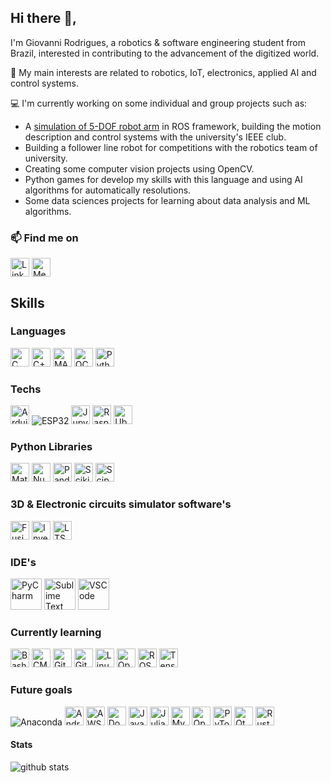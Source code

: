 ## Hi there 👋,

I'm Giovanni Rodrigues, a robotics & software engineering student from Brazil, interested in contributing to the advancement of the digitized world.

:robot: My main interests are related to robotics, IoT, electronics, applied AI and control systems.

💻 I'm currently working on some individual and group projects such as:
- A [simulation of 5-DOF robot arm](https://github.com/giovannirdias/IEEE-RASArm) in ROS framework, building the motion description and control systems with the university's IEEE club.
- Building a follower line robot for competitions with the robotics team of university.
- Creating some computer vision projects using OpenCV.
- Python games for develop my skills with this language and using AI algorithms for automatically resolutions.
- Some data sciences projects for learning about data analysis and ML algorithms.

### 📫 Find me on
<p align="left">
    <a href="https://www.linkedin.com/in/giovanni-rd/" target="blank"><img align="center" src="https://img.shields.io/badge/LinkedIn-0077B5?style=for-the-badge&logo=linkedin&logoColor=white" alt="LinkedIn" height="30"/></a>
    <a href="https://medium.com/@giovannirdias085" target="blank"><img align="center" src="https://img.shields.io/badge/Medium-12100E?style=for-the-badge&logo=medium&logoColor=white" alt="Medium" height="30"/></a>    
</p>

## Skills

### Languages
<p>
    <img alt="C" src="https://img.shields.io/badge/C-00599C?style=for-the-badge&logo=c&logoColor=white" height="30"/>
    <img alt="C++" src="https://img.shields.io/badge/C%2B%2B-00599C?style=for-the-badge&logo=c%2B%2B&logoColor=white" height="30"/>
    <img alt="MATLAB" src="https://img.shields.io/badge/MATLAB-FF9900?style=for-the-badge&logo=matlab&logoColor=white" height="30"/>
    <img alt="OCTAVE" src="https://img.shields.io/badge/OCTAVE-darkblue?style=for-the-badge&logo=octave&logoColor=fcd683" height="30"/>
    <img alt="Python" src="https://img.shields.io/badge/Python-3776AB?style=for-the-badge&logo=python&logoColor=white" height="30"/>
</p>

### Techs
<p>
    <img alt="Arduino" src="https://img.shields.io/badge/Arduino-00979D?style=for-the-badge&logo=Arduino&logoColor=white" height="30"/>
    <img alt="ESP32" src="https://img.shields.io/badge/-ESP32-5e5263?style=for-the-badge&logo=espressif&logoColor=white" height=""/>
    <img alt="Jupyter" src="https://img.shields.io/badge/Jupyter-F37626.svg?&style=for-the-badge&logo=Jupyter&logoColor=white" height="30"/>
    <img alt="RaspberryPi" src="https://img.shields.io/badge/Raspberry%20Pi-A22846?style=for-the-badge&logo=Raspberry%20Pi&logoColor=white" height="30"/>
    <img alt="Ubuntu" src="https://img.shields.io/badge/Ubuntu-E95420?style=for-the-badge&logo=ubuntu&logoColor=white" height="30"/>   
</p>

### Python Libraries
<p>
    <img alt="Matplotlib" src="https://img.shields.io/badge/Matplotlib-%23ffffff.svg?style=for-the-badge&logo=Matplotlib&logoColor=black" height="30"/>
    <img alt="Numpy" src="https://img.shields.io/badge/numpy-%23013243.svg?style=for-the-badge&logo=numpy&logoColor=white" height="30"/>
    <img alt="Pandas" src="https://img.shields.io/badge/pandas-%23150458.svg?style=for-the-badge&logo=pandas&logoColor=white" height="30"/>
    <img alt="Scikit-learn" src="https://img.shields.io/badge/scikit--learn-%23F7931E.svg?style=for-the-badge&logo=scikit-learn&logoColor=white" height="30"/>
    <img alt="Scipy" src="https://img.shields.io/badge/SciPy-%230C55A5.svg?style=for-the-badge&logo=scipy&logoColor=%white" height="30"/
</p>

### 3D & Electronic circuits simulator software's
<p>
    <img alt="Fusion 360" src="https://img.shields.io/badge/Fusion_360-E95420?style=for-the-badge&logo=autodesk&logoColor=white" height="30"/>
    <img alt="Inventor" src="https://img.shields.io/badge/Inventor-F37626?style=for-the-badge&logo=autodesk&logoColor=white" height="30"/>
    <img alt="LTSpiece" src="https://img.shields.io/badge/LTSpiece-DC322F?style=for-the-badge&logo=ltspiece&logoColor=white" height="30"/>
</p>

### IDE's
<p>
    <img alt="PyCharm" src="https://upload.wikimedia.org/wikipedia/commons/thumb/1/1d/PyCharm_Icon.svg/512px-PyCharm_Icon.svg.png?20200803065702" height="50"/>
    <img alt="Sublime Text" src="https://upload.wikimedia.org/wikipedia/commons/thumb/7/79/Breezeicons-apps-48-sublime-text.svg/48px-Breezeicons-apps-48-sublime-text.svg.png?20190801073906" height="50"/>
    <img alt="VSCode" src="https://upload.wikimedia.org/wikipedia/commons/thumb/2/2d/Visual_Studio_Code_1.18_icon.svg/512px-Visual_Studio_Code_1.18_icon.svg.png" height="50"/>
</p>

### Currently learning
<p>
    <img alt="Bash" src="https://img.shields.io/badge/Shell_Script-121011?style=for-the-badge&logo=gnu-bash&logoColor=white" height="30"/>
    <img alt="CMake" src="https://img.shields.io/badge/CMake-%23008FBA.svg?style=for-the-badge&logo=cmake&logoColor=white" height="30"/>
    <img alt="Git" src="https://img.shields.io/badge/Git-E34F26?style=for-the-badge&logo=git&logoColor=white" height="30"/>
    <img alt="GitHub" src="https://img.shields.io/badge/GitHub-100000?style=for-the-badge&logo=github&logoColor=white" height="30"/>
    <img alt="Linux" src="https://img.shields.io/badge/Linux-E34F26?style=for-the-badge&logo=linux&logoColor=black" height="30"/>
    <img alt="OpenCV" src="https://img.shields.io/badge/opencv-%23white.svg?style=for-the-badge&logo=opencv&logoColor=white" height="30"/>
    <img alt="ROS" src="https://img.shields.io/badge/ros-%230A0FF9.svg?style=for-the-badge&logo=ros&logoColor=white" height="30"/>
    <img alt="TensorFlow" src="https://img.shields.io/badge/TensorFlow-%23FF6F00.svg?style=for-the-badge&logo=TensorFlow&logoColor=white" height="30"/>
</p>

### Future goals
<p>
    <img alt="Anaconda" src="https://img.shields.io/badge/Anaconda-%2344A833.svg?style=for-the-badge&logo=anaconda&logoColor=white! height="30"/>
    <img alt="Android" src="https://img.shields.io/badge/Android-3DDC84?style=for-the-badge&logo=android&logoColor=white" height="30"/>
    <img alt="AWS" src="https://img.shields.io/badge/Amazon_AWS-232F3E?style=for-the-badge&logo=amazon-aws&logoColor=white" height="30"/>
    <img alt="Docker" src="https://img.shields.io/badge/Docker-2496ED?style=for-the-badge&logo=docker&logoColor=white" height="30"/> 
    <img alt="JavaScript" src="https://img.shields.io/badge/JavaScript-323330?style=for-the-badge&logo=javascript&logoColor=F7DF1" height="30"/>
    <img alt="Julia" src="https://img.shields.io/badge/-Julia-592693?style=for-the-badge&logo=julia&logoColor=white" height="30"/>
    <img alt="MySQL" src="https://img.shields.io/badge/MySQL-00000F?style=for-the-badge&logo=mysql&logoColor=white" height="30"/>
    <img alt="OpenGL" src="https://img.shields.io/badge/OpenGL-%23FFFFFF.svg?style=for-the-badge&logo=opengl" height="30"/>
    <img alt="PyTorch" src="https://img.shields.io/badge/PyTorch-%23EE4C2C.svg?style=for-the-badge&logo=PyTorch&logoColor=white" height="30"/>
    <img alt="Qt" src="https://img.shields.io/badge/Qt-%23217346.svg?style=for-the-badge&logo=Qt&logoColor=white" height="30"/>
    <img alt="Rust" src="https://img.shields.io/badge/Rust-000000?style=for-the-badge&logo=rust&logoColor=white" height="30"/>
</p>

#### Stats
![github stats](https://github-readme-stats.vercel.app/api?username=giovannirdias&show_icons=true&theme=dark)



<!--
**giovannirdias/giovannirdias** is a ✨ _special_ ✨ repository because its `README.md` (this file) appears on your GitHub profile.

Here are some ideas to get you started:

- 🔭 I’m currently working on ...
- 🌱 I’m currently learning ...
- 👯 I’m looking to collaborate on ...
- 🤔 I’m looking for help with ...
- 💬 Ask me about ...
- 📫 How to reach me: ...
- 😄 Pronouns: ...
- ⚡ Fun fact: ...

- Developing a mobile robot in ROS using reinforcement learning, SLAM and deep learning concepts for specific tasks.

https://ileriayo.github.io/markdown-badges/
-->
